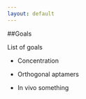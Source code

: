 ```yaml
---
layout: default
---
```


##Goals

List of goals

* Concentration

* Orthogonal aptamers

* In vivo something
